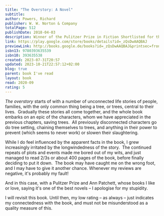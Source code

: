 ```yaml
---
title: "The Overstory: A Novel"
subtitle: 
author: Powers, Richard
publisher: W. W. Norton & Company
totalPage: 512
publishDate: 2018-04-03
description: Winner of the Pulitzer Prize in Fiction Shortlisted for the Man Booker Prize New York Times Bestseller A New York Times Notable Book and a Washington Post, Time, Oprah Magazine, Newsweek, Chicago Tribune, and Kirkus Reviews Best Book of 2018 "The best novel ever written about trees, and really just one of the best novels, period." —Ann Patchett The Overstory, winner of the 2019 Pulitzer Prize in Fiction, is a sweeping, impassioned work of activism and resistance that is also a stunning evocation of—and paean to—the natural world. From the roots to the crown and back to the seeds, Richard Powers’s twelfth novel unfolds in concentric rings of interlocking fables that range from antebellum New York to the late twentieth-century Timber Wars of the Pacific Northwest and beyond. There is a world alongside ours—vast, slow, interconnected, resourceful, magnificently inventive, and almost invisible to us. This is the story of a handful of people who learn how to see that world and who are drawn up into its unfolding catastrophe.
link: https://play.google.com/store/books/details?id=_zQsDwAAQBAJ
previewLink: http://books.google.de/books?id=_zQsDwAAQBAJ&printsec=frontcover&dq=Richard+Powers,+The+Overstory&hl=&as_pt=BOOKS&cd=3&source=gbs_api
isbn13: 9780393635539
isbn10: 393635538
created: 2023-07-31T20:57
updated: 2023-10-21T22:57:12+02:00
blog: true
parent: book I've read
layout: book
read: 2020-09
rating: 5
---
```


_The overstory_ starts of with a number of unconnected life stories of people, families, with the only common thing being a tree, or trees, central to their lives.  Gradually these stories all come together, and the whole book embarks on an epic of the characters, whom we have appreciated in the previous chapters, saving trees.  All previously disconnected characters go do tree setting, chaining themselves to trees, and anything in their power to prevent (which seems to never work) or slowen their slaughtering.  

While I do feel influenced by the apparent facts in the book, I grew increasingly irritated by the longwindedness of the story.  The continued repeats of plots and events made me bored out of my wits, and just managed to read 2/3s or about 400 pages of the book, before finally deciding to put it down.  The book may have caught me on the wrong foot, and I may have to give it another chance.  Whenever my reviews are negative, it's probably my fault!  

And in this case, with a Pulitzer Prize and Ann Patchett, whose books I like or love, saying it's one of the best novels – I apologise for my stupidity.

I will revisit this book.  Until then, my low rating – as always – just indicates my connectedness with the book, and must not be misunderstood as a quality measure of this.